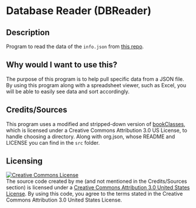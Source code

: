# Database Reader (DBReader)

## Description
Program to read the data of the `info.json` from [this repo](https://github.com/Deathmax/bravefrontier_data/).

## Why would I want to use this?
The purpose of this program is to help pull specific data from a JSON file. By using this program along with a spreadsheet viewer, such as Excel, you will be able to easily see data and sort accordingly.

## Credits/Sources
This program uses a modified and stripped-down version of [bookClasses](http://home.cc.gatech.edu/TeaParty/47), which is licensed under a Creative Commons Attribution 3.0 US License, to handle choosing a directory. Along with org.json, whose README and LICENSE you can find in the `src` folder.

## Licensing
<a rel="license" href="http://creativecommons.org/licenses/by/3.0/us/"><img alt="Creative Commons License" style="border-width:0" src="https://i.creativecommons.org/l/by/3.0/us/88x31.png" /></a><br />The source code created by me (and not mentioned in the Credits/Sources section) is licensed under a <a rel="license" href="http://creativecommons.org/licenses/by/3.0/us/">Creative Commons Attribution 3.0 United States License</a>. By using this code, you agree to the terms stated in the Creative Commons Attribution 3.0 United States License.

